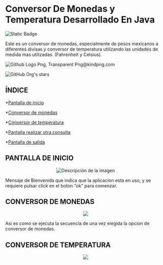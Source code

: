 # Conversor De Monedas y Temperatura Desarrollado En Java
<img alt="Static Badge" src="https://img.shields.io/badge/Version-1.0-brightgreen?style=Version%201.0">


Este es un conversor de monedas, especialmente de pesos mexicanos  a diferentes divisas  y conversor de temperatura utilizando las unidades de medida mas  utilizadas. (Fahrenheit y Celsius).

<img src="https://www.kindpng.com/picc/m/128-1280357_github-logo-png-transparent-png.png" alt="Github Logo Png, Transparent Png@kindpng.com">

![GitHub Org's stars](https://img.shields.io/github/stars/camilafernanda?style=social)


## ÍNDICE
*[Pantalla de inicio ](#Pantalla-de-inicio)

*[Conversor de monedas ](#Conversor-de-monedas)

*[Conversor de temperatura ](#Conversor-de-temperatura)

*[Pantalla realizar otra consulta](#CPantalla-realizar-otra-consulta)

*[Pantalla de salida ](#CPantalla-de-salida)




## PANTALLA DE INICIO

<p align="center">
  <img src="https://github.com/Fracktom/ConversorMonedas/assets/129825724/c78abedc-7450-430f-be75-917fa54c76aa" alt="Descripción de la imagen">
</p>

Mensaje de Bienvenida que indica que la aplicacion esta en uso, y se requiere pulsar click en el boton "ok" para comenzar.


## CONVERSOR DE MONEDAS 

<p align="center">
  <img src="https://github.com/Fracktom/ConversorMonedas/assets/129825724/27be4f0e-7833-4c3a-9f39-d42542180004">
</p >

Asi es como se ejecuta la secuencia de una vez elegida la opcion de conversor de monedas.

## CONVERSOR DE TEMPERATURA 

<p align="center"">
  <img src="https://github.com/Fracktom/ConversorMonedas/assets/129825724/bf6ef596-2f34-4c82-9fa4-0ced77a83488">
</p> 








